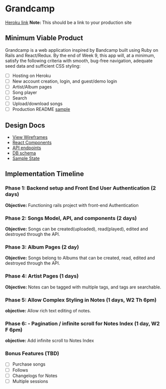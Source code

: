 # Grandcamp

[Heroku link][heroku] **Note:** This should be a link to your production site

[heroku]: http://www.herokuapp.com

## Minimum Viable Product

Grandcamp is a web application inspired by Bandcamp built using Ruby on Rails
and React/Redux.  By the end of Week 9, this app will, at a minimum, satisfy the
following criteria with smooth, bug-free navigation, adequate seed data and
sufficient CSS styling:

- [ ] Hosting on Heroku
- [ ] New account creation, login, and guest/demo login
- [ ] Artist/Album pages
- [ ] Song player
- [ ] Search
- [ ] Upload/download songs
- [ ] Production README [sample](docs/production_readme.md)

## Design Docs
* [View Wireframes][wireframes]
* [React Components][components]
* [API endpoints][api-endpoints]
* [DB schema][schema]
* [Sample State][sample-state]

[wireframes]: wireframes
[components]: component-hierarchy.md
[sample-state]: sample-state.md
[api-endpoints]: api-endpoints.md
[schema]: schema.md

## Implementation Timeline

### Phase 1: Backend setup and Front End User Authentication (2 days)

**Objective:** Functioning rails project with front-end Authentication

### Phase 2: Songs Model, API, and components (2 days)

**Objective:** Songs can be created(uploaded), read(played), edited and destroyed through
the API.

### Phase 3: Album Pages (2 day)

**Objective:** Songs belong to Albums that can be created, read, edited and destroyed through the API.

### Phase 4: Artist Pages (1 days)

**Objective:** Notes can be tagged with multiple tags, and tags are searchable.

### Phase 5: Allow Complex Styling in Notes (1 days, W2 Th 6pm)

**objective:** Allow rich text editing of notes.

### Phase 6: - Pagination / infinite scroll for Notes Index (1 day, W2 F 6pm)

**objective:** Add infinite scroll to Notes Index

### Bonus Features (TBD)
- [ ] Purchase songs
- [ ] Follows
- [ ] Changelogs for Notes
- [ ] Multiple sessions
